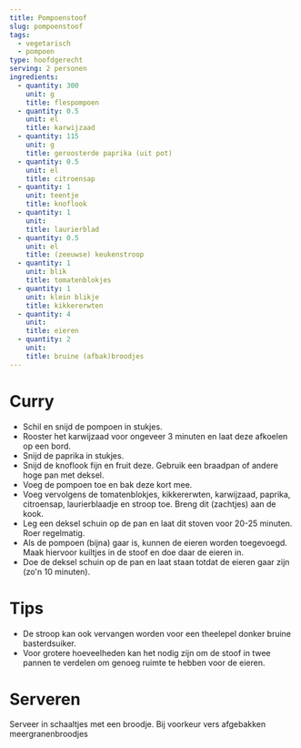 ```yaml
---
title: Pompoenstoof
slug: pompoenstoof
tags: 
  - vegetarisch
  - pompoen
type: hoofdgerecht
serving: 2 personen
ingredients:
  - quantity: 300
    unit: g
    title: flespompoen
  - quantity: 0.5
    unit: el
    title: karwijzaad
  - quantity: 115
    unit: g
    title: geroosterde paprika (uit pot)
  - quantity: 0.5
    unit: el
    title: citroensap
  - quantity: 1
    unit: teentje
    title: knoflook
  - quantity: 1
    unit:
    title: laurierblad
  - quantity: 0.5
    unit: el
    title: (zeeuwse) keukenstroop
  - quantity: 1
    unit: blik
    title: tomatenblokjes
  - quantity: 1
    unit: klein blikje
    title: kikkererwten
  - quantity: 4
    unit: 
    title: eieren
  - quantity: 2
    unit: 
    title: bruine (afbak)broodjes
---
```


# Curry

- Schil en snijd de pompoen in stukjes. 
- Rooster het karwijzaad voor ongeveer 3 minuten en laat deze afkoelen op een bord.
- Snijd de paprika in stukjes.
- Snijd de knoflook fijn en fruit deze. Gebruik een braadpan of andere hoge pan met deksel.
- Voeg de pompoen toe en bak deze kort mee.
- Voeg vervolgens de tomatenblokjes, kikkererwten, karwijzaad, paprika, citroensap, laurierblaadje en stroop toe. Breng dit (zachtjes) aan de kook.
- Leg een deksel schuin op de pan en laat dit stoven voor 20-25 minuten. Roer regelmatig.
- Als de pompoen (bijna) gaar is, kunnen de eieren worden toegevoegd. Maak hiervoor kuiltjes in de stoof en doe daar de eieren in.
- Doe de deksel schuin op de pan en laat staan totdat de eieren gaar zijn (zo'n 10 minuten).


# Tips

- De stroop kan ook vervangen worden voor een theelepel donker bruine basterdsuiker. 
- Voor grotere hoeveelheden kan het nodig zijn om de stoof in twee pannen te verdelen om genoeg ruimte te hebben voor de eieren.

# Serveren

Serveer in schaaltjes met een broodje. Bij voorkeur vers afgebakken meergranenbroodjes
